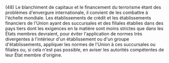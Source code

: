 (48) Le blanchiment de capitaux et le financement du terrorisme étant des problèmes d'envergure internationale, il convient de les combattre à l'échelle mondiale. Les établissements de crédit et les établissements financiers de l'Union ayant des succursales et des filiales établies dans des pays tiers dont les exigences en la matière sont moins strictes que dans les États membres devraient, pour éviter l'application de normes très divergentes à l'intérieur d'un établissement ou d'un groupe d'établissements, appliquer les normes de l'Union à ces succursales ou filiales ou, si cela n'est pas possible, en aviser les autorités compétentes de leur État membre d'origine.